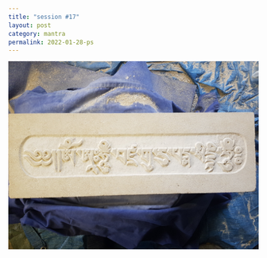 ```yaml
---
title: "session #17"
layout: post
category: mantra
permalink: 2022-01-28-ps
---
```


![Padmasambhava17](/assets/images/mani/padmasambhava/ps17.jpg)  

